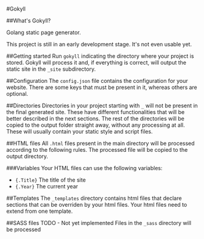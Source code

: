 #Gokyll

##What's Gokyll?

Golang static page generator.

This project is still in an early development stage. It's not even usable yet.

##Getting started
Run `gokyll` indicating the directory where your project is stored. Gokyll will process it and, if everything is correct, will output the static site in the `_site` subdirectory.

##Configuration
The `config.json` file contains the configuration for your website. There are some keys that must be present in it, whereas others are optional.

##Directories
Directories in your project starting with `_` will not be present in the final generated site. These have different functionalities that will be better described in the next sections. The rest of the directories will be copied to the output folder straight away, without any processing at all. These will usually contain your static style and script files.

##HTML files
All `.html` files present in the main directory will be processed according to the following rules. The processed file will be copied to the output directory.

###Variables
Your HTML files can use the following variables:
- `{.Title}` The title of the site
- `{.Year}` The current year


##Templates
The `_templates` directory contains html files that declare sections that can be overriden by your html files. Your html files need to extend from one template.

##SASS files
TODO - Not yet implemented
Files in the `_sass` directory will be processed




